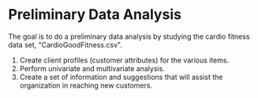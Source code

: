 # Preliminary Data Analysis

The goal is to do a preliminary data analysis by studying the cardio fitness data set, "CardioGoodFitness.csv".

1. Create client profiles (customer attributes) for the various items.
2. Perform univariate and multivariate analysis.
3. Create a set of information and suggestions that will assist the organization in reaching new customers.

